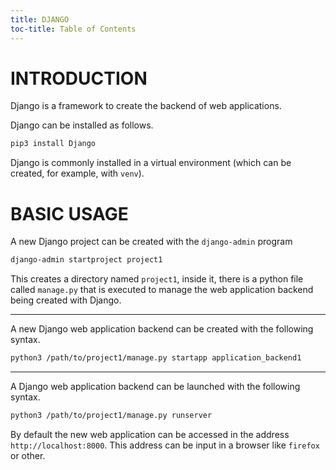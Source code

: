 ```yaml
---
title: DJANGO
toc-title: Table of Contents
---
```


# INTRODUCTION

Django is a framework to create the backend of web applications.

Django can be installed as follows.

``` bash
pip3 install Django
```

Django is commonly installed in a virtual environment (which can be created, for example, with `venv`).

# BASIC USAGE

A new Django project can be created with the `django-admin` program

``` {.bash .syntax}
django-admin startproject project1
```

This creates a directory named `project1`, inside it, there is a python file called `manage.py` that is executed to manage the web application backend being created with Django.


----

A new Django web application backend can be created with the following syntax.

``` {.bash .syntax}
python3 /path/to/project1/manage.py startapp application_backend1
```


----

A Django web application backend can be launched with the following syntax.

``` {.bash .syntax}
python3 /path/to/project1/manage.py runserver
```

By default the new web application can be accessed in the address `http://localhost:8000`. This address can be input in a browser like `firefox` or other.
